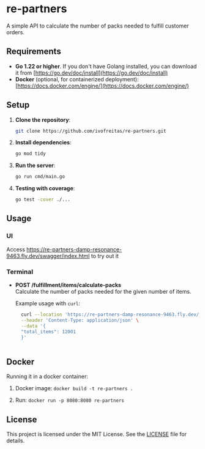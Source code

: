 # re-partners
A simple API to calculate the number of packs needed to fulfill customer orders.

## Requirements
- **Go 1.22 or higher**. If you don't have Golang installed, you can download it from [https://go.dev/doc/install](https://go.dev/doc/install)
- **Docker** (optional, for containerized deployment): [https://docs.docker.com/engine/](https://docs.docker.com/engine/)

## Setup

1. **Clone the repository**:
    ```bash
    git clone https://github.com/ivofreitas/re-partners.git
    ```

2. **Install dependencies**:
    ```bash
    go mod tidy
    ```

3. **Run the server**:
    ```bash
    go run cmd/main.go
    ```

4. **Testing with coverage**:
    ```bash
    go test -cover ./...
    ```

## Usage

### UI
Access https://re-partners-damp-resonance-9463.fly.dev/swagger/index.html to try out it

### Terminal

- **POST /fulfillment/items/calculate-packs**  
  Calculate the number of packs needed for the given number of items.

  Example usage with `curl`:
  ```bash
    curl --location 'https://re-partners-damp-resonance-9463.fly.dev/fulfillment/items/calculate-packs' \
    --header 'Content-Type: application/json' \
    --data '{
    "total_items": 12001
    }'
  


## Docker

Running it in a docker container:

1. Docker image: `docker build -t re-partners .`

2. Run: `docker run -p 8080:8080 re-partners`

## License

This project is licensed under the MIT License. See the [LICENSE](LICENSE) file for details.